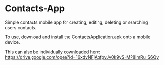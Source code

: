 # Contacts-App
Simple contacts mobile app for creating, editing, deleting or searching users contacts.

To use, download and install the ContactsApplication.apk onto a mobile device.

This can also be individually downloaded here: https://drive.google.com/open?id=16xdvNFjAqfpvJv0k9yS-MP8lmRu_S6Qy
